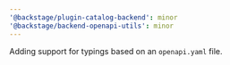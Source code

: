 ```yaml
---
'@backstage/plugin-catalog-backend': minor
'@backstage/backend-openapi-utils': minor
---
```


Adding support for typings based on an `openapi.yaml` file.
